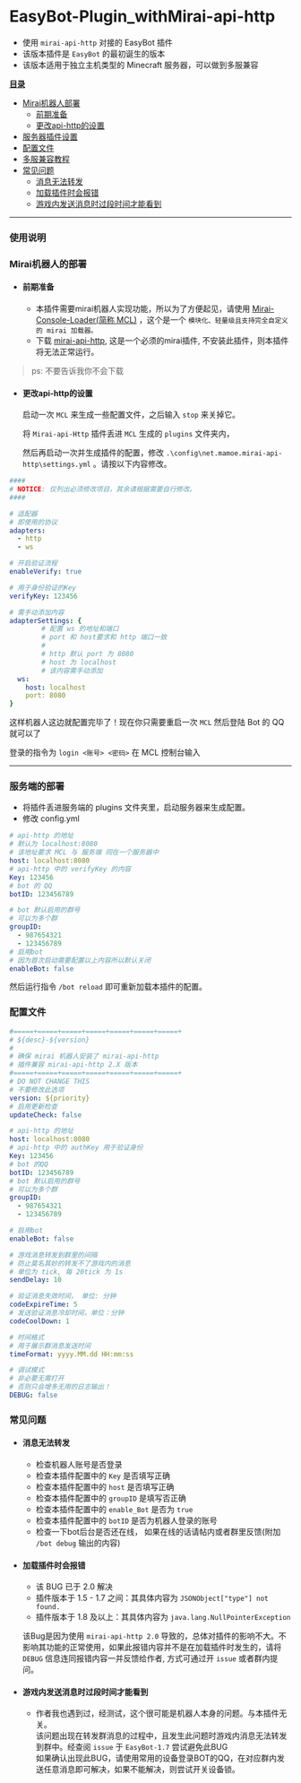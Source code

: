 # EasyBot-Plugin_withMirai-api-http

+ 使用 `mirai-api-http` 对接的 EasyBot 插件
+ 该版本插件是 `EasyBot` 的最初诞生的版本
+ 该版本适用于独立主机类型的 Minecraft 服务器，可以做到多服兼容

**[目录]()**
+ [Mirai机器人部署](#mirai机器人的部署)
  + [前期准备](#前期准备)
  + [更改api-http的设置](#更改api-http的设置)
+ [服务器插件设置](#服务器插件设置)
+ [配置文件](#配置文件)
+ [多服兼容教程](#多服兼容教程)
+ [常见问题](#常见问题)
  - [消息无法转发](#消息无法转发)
  - [加载插件时会报错](#加载插件时会报错)
  - [游戏内发送消息时过段时间才能看到](#游戏内发送消息时过段时间才能看到)

---

### 使用说明
### Mirai机器人的部署

+ #### 前期准备
  + 本插件需要mirai机器人实现功能，所以为了方便起见，请使用 [Mirai-Console-Loader(简称 MCL)](https://github.com/iTXTech/mirai-console-loader) ，这个是一个 `模块化、轻量级且支持完全自定义的 mirai 加载器。`
  + 下载 [mirai-api-http](https://github.com/project-mirai/mirai-api-http), 这是一个必须的mirai插件, 不安装此插件，则本插件将无法正常运行。

> ps: 不要告诉我你不会下载

+ #### 更改api-http的设置

  启动一次 `MCL` 来生成一些配置文件，之后输入 `stop` 来关掉它。
 
  将 `Mirai-api-Http` 插件丢进 `MCL` 生成的 `plugins` 文件夹内，

  然后再启动一次并生成插件的配置，修改 `.\config\net.mamoe.mirai-api-http\settings.yml` 。请按以下内容修改。

```yaml
####
# NOTICE: 仅列出必须修改项目，其余请根据需要自行修改。
####

# 适配器
# 即使用的协议
adapters:
  - http
  - ws

# 开启验证流程
enableVerify: true

# 用于身份验证的Key
verifyKey: 123456

# 需手动添加内容
adapterSettings: {
        # 配置 ws 的地址和端口
        # port 和 host要求和 http 端口一致
        #
        # http 默认 port 为 8080
        # host 为 localhost
        # 该内容需手动添加
  ws:
    host: localhost
    port: 8080
}
```

 这样机器人这边就配置完毕了！现在你只需要重启一次 `MCL` 然后登陆 Bot 的 QQ 就可以了

 登录的指令为 `login <账号> <密码>` 在 MCL 控制台输入

---

### 服务端的部署

  + 将插件丢进服务端的 plugins 文件夹里，启动服务器来生成配置。
  + 修改 config.yml

```yaml
# api-http 的地址
# 默认为 localhost:8080
# 该地址要求 MCL 与 服务端 同在一个服务器中
host: localhost:8080
# api-http 中的 verifyKey 的内容
Key: 123456
# bot 的 QQ
botID: 123456789

# bot 默认启用的群号
# 可以为多个群
groupID:
  - 987654321
  - 123456789
# 启用bot
# 因为首次启动需要配置以上内容所以默认关闭
enableBot: false
```
然后运行指令 `/bot reload` 即可重新加载本插件的配置。

### 配置文件
```yaml
#=====+=====+=====+=====+=====+=====+=====+
# ${desc}-${version}
#
# 确保 mirai 机器人安装了 mirai-api-http
# 插件兼容 mirai-api-http 2.X 版本
#=====+=====+=====+=====+=====+=====+=====+
# DO NOT CHANGE THIS
# 不要修改此选项
version: ${priority}
# 启用更新检查
updateCheck: false

# api-http 的地址
host: localhost:8080
# api-http 中的 authKey 用于验证身份
Key: 123456
# bot 的QQ
botID: 123456789
# bot 默认启用的群号
# 可以为多个群
groupID:
  - 987654321
  - 123456789

# 启用bot
enableBot: false

# 游戏消息转发到群里的间隔
# 防止莫名其妙的转发不了游戏内的消息
# 单位为 tick, 每 20tick 为 1s
sendDelay: 10

# 验证消息失效时间， 单位: 分钟
codeExpireTime: 5
# 发送验证消息冷却时间，单位：分钟
codeCoolDown: 1

# 时间格式
# 用于展示群消息发送时间
timeFormat: yyyy.MM.dd HH:mm:ss

# 调试模式
# 非必要无需打开
# 否则只会增多无用的日志输出！
DEBUG: false
```

### 常见问题

- #### **消息无法转发**
  - 检查机器人账号是否登录
  - 检查本插件配置中的 `Key` 是否填写正确
  - 检查本插件配置中的 `host` 是否填写正确
  - 检查本插件配置中的 `groupID` 是填写否正确
  - 检查本插件配置中的 `enable_Bot` 是否为 `true`
  - 检查本插件配置中的 `botID` 是否为机器人登录的账号
  - 检查一下bot后台是否还在线， 如果在线的话请帖内或者群里反馈(附加 `/bot debug` 输出的内容)

- #### **加载插件时会报错**
  - 该 BUG 已于 2.0 解决
  - 插件版本于 1.5 - 1.7 之间：其具体内容为 `JSONObject["type"] not found.`<br/>
  - 插件版本于 1.8 及以上：其具体内容为 `java.lang.NullPointerException` <br/>

  该Bug是因为使用 `mirai-api-http 2.0` 导致的，总体对插件的影响不大。不影响其功能的正常使用，如果此报错内容并不是在加载插件时发生的，请将 `DEBUG` 信息连同报错内容一并反馈给作者,
  方式可通过开 `issue` 或者群内提问。

- #### **游戏内发送消息时过段时间才能看到**
  - 作者我也遇到过，经测试，这个很可能是机器人本身的问题。与本插件无关。<br/>
    该问题出现在转发群消息的过程中，且发生此问题时游戏内消息无法转发到群中。经查阅 `issue` 于 `EasyBot-1.7` 尝试避免此BUG<br/>
    如果确认出现此BUG，请使用常用的设备登录BOT的QQ，在对应群内发送任意消息即可解决，如果不能解决，则尝试开关设备锁。